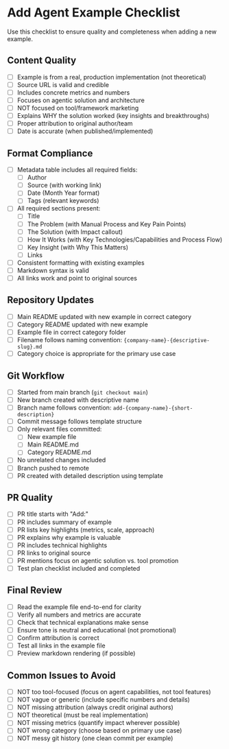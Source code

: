 # Add Agent Example Checklist

Use this checklist to ensure quality and completeness when adding a new example.

## Content Quality

- [ ] Example is from a real, production implementation (not theoretical)
- [ ] Source URL is valid and credible
- [ ] Includes concrete metrics and numbers
- [ ] Focuses on agentic solution and architecture
- [ ] NOT focused on tool/framework marketing
- [ ] Explains WHY the solution worked (key insights and breakthroughs)
- [ ] Proper attribution to original author/team
- [ ] Date is accurate (when published/implemented)

## Format Compliance

- [ ] Metadata table includes all required fields:
  - [ ] Author
  - [ ] Source (with working link)
  - [ ] Date (Month Year format)
  - [ ] Tags (relevant keywords)
- [ ] All required sections present:
  - [ ] Title
  - [ ] The Problem (with Manual Process and Key Pain Points)
  - [ ] The Solution (with Impact callout)
  - [ ] How It Works (with Key Technologies/Capabilities and Process Flow)
  - [ ] Key Insight (with Why This Matters)
  - [ ] Links
- [ ] Consistent formatting with existing examples
- [ ] Markdown syntax is valid
- [ ] All links work and point to original sources

## Repository Updates

- [ ] Main README updated with new example in correct category
- [ ] Category README updated with new example
- [ ] Example file in correct category folder
- [ ] Filename follows naming convention: `{company-name}-{descriptive-slug}.md`
- [ ] Category choice is appropriate for the primary use case

## Git Workflow

- [ ] Started from main branch (`git checkout main`)
- [ ] New branch created with descriptive name
- [ ] Branch name follows convention: `add-{company-name}-{short-description}`
- [ ] Commit message follows template structure
- [ ] Only relevant files committed:
  - [ ] New example file
  - [ ] Main README.md
  - [ ] Category README.md
- [ ] No unrelated changes included
- [ ] Branch pushed to remote
- [ ] PR created with detailed description using template

## PR Quality

- [ ] PR title starts with "Add:"
- [ ] PR includes summary of example
- [ ] PR lists key highlights (metrics, scale, approach)
- [ ] PR explains why example is valuable
- [ ] PR includes technical highlights
- [ ] PR links to original source
- [ ] PR mentions focus on agentic solution vs. tool promotion
- [ ] Test plan checklist included and completed

## Final Review

- [ ] Read the example file end-to-end for clarity
- [ ] Verify all numbers and metrics are accurate
- [ ] Check that technical explanations make sense
- [ ] Ensure tone is neutral and educational (not promotional)
- [ ] Confirm attribution is correct
- [ ] Test all links in the example file
- [ ] Preview markdown rendering (if possible)

## Common Issues to Avoid

- [ ] NOT too tool-focused (focus on agent capabilities, not tool features)
- [ ] NOT vague or generic (include specific numbers and details)
- [ ] NOT missing attribution (always credit original authors)
- [ ] NOT theoretical (must be real implementation)
- [ ] NOT missing metrics (quantify impact wherever possible)
- [ ] NOT wrong category (choose based on primary use case)
- [ ] NOT messy git history (one clean commit per example)
